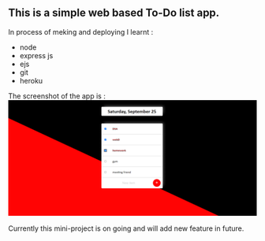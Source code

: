 ## This is a simple web based To-Do list app.

In process of meking and deploying I learnt : <br>
* node
* express js
* ejs
* git
* heroku

The screenshot of the app is :
![screenshot](/public/images/ss.png)

Currently this mini-project is on going and will add new feature in future.